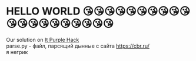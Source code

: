 # HELLO WORLD 😘😘😘😘😘😘😘😘😘😘😘😘😘😘😘😘😘😘😘😘
Our solution on [It Purple Hack](https://geekbattle.online/events/it-purple-hack)
<br>
parse.py - файл, парсящий дынные с сайта https://cbr.ru/
<br> я негрик
